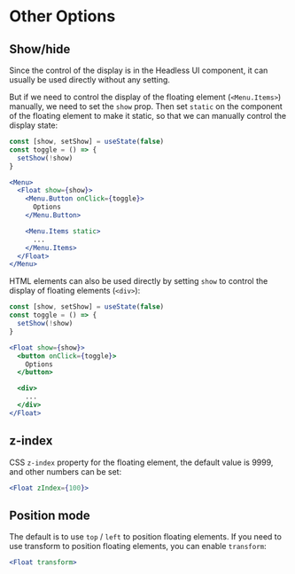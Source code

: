 # Other Options

## Show/hide

Since the control of the display is in the Headless UI component, it can usually be used directly without any setting.

But if we need to control the display of the floating element (`<Menu.Items>`) manually, we need to set the `show` prop. Then set `static` on the component of the floating element to make it static, so that we can manually control the display state:

```jsx
const [show, setShow] = useState(false)
const toggle = () => {
  setShow(!show)
}

<Menu>
  <Float show={show}>
    <Menu.Button onClick={toggle}>
      Options
    </Menu.Button>

    <Menu.Items static>
      ...
    </Menu.Items>
  </Float>
</Menu>
```

HTML elements can also be used directly by setting `show` to control the display of floating elements (`<div>`):

```jsx
const [show, setShow] = useState(false)
const toggle = () => {
  setShow(!show)
}

<Float show={show}>
  <button onClick={toggle}>
    Options
  </button>

  <div>
    ...
  </div>
</Float>
```

## z-index

CSS `z-index` property for the floating element, the default value is 9999, and other numbers can be set:

```jsx
<Float zIndex={100}>
```

## Position mode

The default is to use `top` / `left` to position floating elements. If you need to use transform to position floating elements, you can enable `transform`:

```jsx
<Float transform>
```

